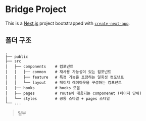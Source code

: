 # Bridge Project
This is a [Next.js](https://nextjs.org/) project bootstrapped with [`create-next-app`](https://github.com/vercel/next.js/tree/canary/packages/create-next-app).


## 폴더 구조
    .
    ├── public
    ├── src                   
    │   ├── components    # 컴포넌트
    │   │   ├── common    # 재사용 가능성이 있는 컴포넌트
    │   │   ├── feature   # 특정 기능을 포함하는 일회성 컴포넌트
    │   │   └── layout    # 페이지 레이아웃을 구성하는 컴포넌트
    │   ├── hooks         # hooks 모음
    │   ├── pages         # route에 대응되는 componenet (페이지 단위)
    │   └── styles        # 공통 스타일 + pages 스타일      
    └── ...
> 일부 